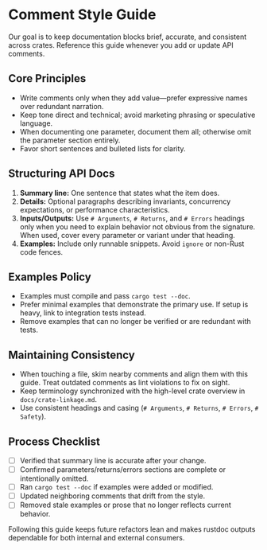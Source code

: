 # Comment Style Guide

Our goal is to keep documentation blocks brief, accurate, and consistent across crates. Reference this guide whenever you add or update API comments.

## Core Principles
- Write comments only when they add value—prefer expressive names over redundant narration.
- Keep tone direct and technical; avoid marketing phrasing or speculative language.
- When documenting one parameter, document them all; otherwise omit the parameter section entirely.
- Favor short sentences and bulleted lists for clarity.

## Structuring API Docs
1. **Summary line:** One sentence that states what the item does.
2. **Details:** Optional paragraphs describing invariants, concurrency expectations, or performance characteristics.
3. **Inputs/Outputs:** Use `# Arguments`, `# Returns`, and `# Errors` headings only when you need to explain behavior not obvious from the signature. When used, cover every parameter or variant under that heading.
4. **Examples:** Include only runnable snippets. Avoid `ignore` or non-Rust code fences.

## Examples Policy
- Examples must compile and pass `cargo test --doc`.
- Prefer minimal examples that demonstrate the primary use. If setup is heavy, link to integration tests instead.
- Remove examples that can no longer be verified or are redundant with tests.

## Maintaining Consistency
- When touching a file, skim nearby comments and align them with this guide. Treat outdated comments as lint violations to fix on sight.
- Keep terminology synchronized with the high-level crate overview in `docs/crate-linkage.md`.
- Use consistent headings and casing (`# Arguments`, `# Returns`, `# Errors`, `# Safety`).

## Process Checklist
- [ ] Verified that summary line is accurate after your change.
- [ ] Confirmed parameters/returns/errors sections are complete or intentionally omitted.
- [ ] Ran `cargo test --doc` if examples were added or modified.
- [ ] Updated neighboring comments that drift from the style.
- [ ] Removed stale examples or prose that no longer reflects current behavior.

Following this guide keeps future refactors lean and makes rustdoc outputs dependable for both internal and external consumers.
